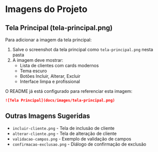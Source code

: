 # Imagens do Projeto

## Tela Principal (tela-principal.png)

Para adicionar a imagem da tela principal:

1. Salve o screenshot da tela principal como `tela-principal.png` nesta pasta
2. A imagem deve mostrar:
   - Lista de clientes com cards modernos
   - Tema escuro
   - Botões Incluir, Alterar, Excluir
   - Interface limpa e profissional

O README já está configurado para referenciar esta imagem:
```markdown
![Tela Principal](docs/images/tela-principal.png)
```

## Outras Imagens Sugeridas

- `incluir-cliente.png` - Tela de inclusão de cliente
- `alterar-cliente.png` - Tela de alteração de cliente  
- `validacao-campos.png` - Exemplo de validação de campos
- `confirmacao-exclusao.png` - Diálogo de confirmação de exclusão
